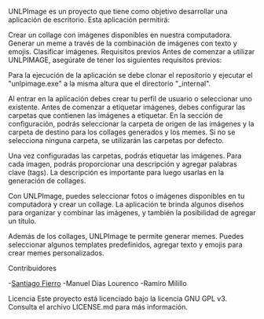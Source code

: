 UNLPImage es un proyecto que tiene como objetivo desarrollar una aplicación de escritorio. Esta aplicación permitirá:

Crear un collage con imágenes disponibles en nuestra computadora.
Generar un meme a través de la combinación de imágenes con texto y emojis.
Clasificar imágenes.
Requisitos previos Antes de comenzar a utilizar UNLPIMAGE, asegúrate de tener los siguientes requisitos previos:

Para la ejecución de la aplicación se debe clonar el repositorio y ejecutar el "unlpimage.exe" a la misma altura que el directorio "_internal".

Al entrar en la aplicación debes crear tu perfil de usuario o seleccionar uno existente. Antes de comenzar a etiquetar imágenes, debes configurar las carpetas que contienen las imágenes a etiquetar. En la sección de configuración, podrás seleccionar la carpeta de origen de las imágenes y la carpeta de destino para los collages generados y los memes. Si no se selecciona ninguna carpeta, se utilizarán las carpetas por defecto.

Una vez configuradas las carpetas, podrás etiquetar las imágenes. Para cada imagen, podrás proporcionar una descripción y agregar palabras clave (tags). La descripción es importante para luego usarlas en la generación de collages.

Con UNLPImage, puedes seleccionar fotos o imágenes disponibles en tu computadora y crear un collage. La aplicación te brinda algunos diseños para organizar y combinar las imágenes, y también la posibilidad de agregar un título.

Además de los collages, UNLPImage te permite generar memes. Puedes seleccionar algunos templates predefinidos, agregar texto y emojis para crear memes personalizados.

Contribuidores

-[Santiago Fierro](https://github.com/santiFie)
-Manuel Dias Lourenco
-Ramiro Milillo

Licencia Este proyecto está licenciado bajo la licencia GNU GPL v3. Consulta el archivo LICENSE.md para más información.
